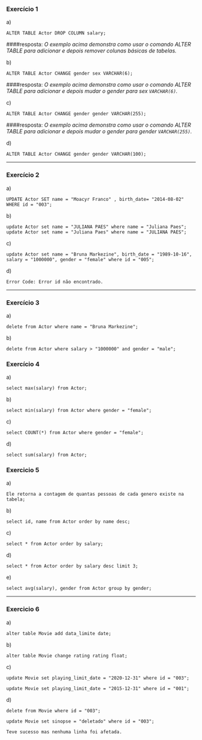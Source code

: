 ### Exercício 1

a)
```
ALTER TABLE Actor DROP COLUMN salary;
```
####resposta: 
*O exemplo acima demonstra como usar o comando ALTER TABLE para adicionar e depois remover colunas básicas de tabelas.*

b)
```
ALTER TABLE Actor CHANGE gender sex VARCHAR(6);
```
####resposta: 
*O exemplo acima demonstra como usar o comando ALTER TABLE para adicionar e depois mudar o gender para sex `VARCHAR(6)`.*

c)
```
ALTER TABLE Actor CHANGE gender gender VARCHAR(255);
```
####resposta: 
*O exemplo acima demonstra como usar o comando ALTER TABLE para adicionar e depois mudar o gender para gender `VARCHAR(255)`.*

d)
```
ALTER TABLE Actor CHANGE gender gender VARCHAR(100);
```
____

### Exercício 2

a) 
```
UPDATE Actor SET name = "Moacyr Franco" , birth_date= "2014-08-02" WHERE id = "003";
```

b)
````
update Actor set name = "JULIANA PAES" where name = "Juliana Paes";
update Actor set name = "Juliana Paes" where name = "JULIANA PAES";
````

c)  
```
update Actor set name = "Bruna Markezine", birth_date = "1989-10-16", salary = "1000000", gender = "female" where id = "005";
```

d)  
```
Error Code: Error id não encontrado.
```
____
### Exercício 3
a) 
```
delete from Actor where name = "Bruna Markezine";
```

b) 
```
delete from Actor where salary > "1000000" and gender = "male";
```

### Exercício 4
a) 
```
select max(salary) from Actor;
```

b)  
```
select min(salary) from Actor where gender = "female";
```

c)  
```
select COUNT(*) from Actor where gender = "female";
```

d)  
```
select sum(salary) from Actor;
```

### Exercicio 5

a) 
```
Ele retorna a contagem de quantas pessoas de cada genero existe na tabela;
```

b) 
```
select id, name from Actor order by name desc;
```

c) 
```
select * from Actor order by salary;
```

d) 
```
select * from Actor order by salary desc limit 3;
```

e) 
```
select avg(salary), gender from Actor group by gender;
```
_____
### Exercicio 6
a) 
```
alter table Movie add data_limite date;
```

b) 
```
alter table Movie change rating rating float;
```

c)  
```
update Movie set playing_limit_date = "2020-12-31" where id = "003";

update Movie set playing_limit_date = "2015-12-31" where id = "001";
```
d)  
```
delete from Movie where id = "003";

update Movie set sinopse = "deletado" where id = "003";

Teve sucesso mas nenhuma linha foi afetada.
```